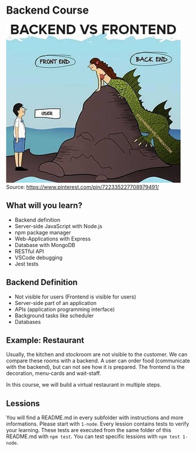 # Backend Course

![](backend-vs-frontend.jpg)
Source: https://www.pinterest.com/pin/722335227708979491/

## What will you learn?

- Backend definition
- Server-side JavaScript with Node.js
- npm package manager
- Web-Applications with Express
- Database with MongoDB
- RESTful API
- VSCode debugging
- Jest tests

## Backend Definition

- Not visible for users (Frontend is visible for users)
- Server-side part of an application
- APIs (application programming interface)
- Background tasks like scheduler
- Databases

## Example: Restaurant

Usually, the kitchen and stockroom are not visible to the customer. We can compare these rooms with a backend. A user can order food (communicate with the backend), but can not see how it is prepared. The frontend is the decoration, menu-cards and wait-staff.

In this course, we will build a virtual restaurant in multiple steps.

## Lessions

You will find a README.md in every subfolder with instructions and more informations. Please start with `1-node`.
Every lession contains tests to verify your learning. These tests are executed from the same folder of this README.md with `npm test`.
You can test specific lessions with `npm test 1-node`.
